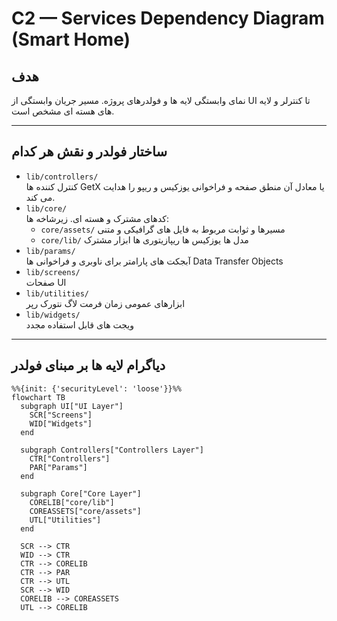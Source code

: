 # C2 — Services Dependency Diagram (Smart Home)

## هدف
نمای وابستگی لایه ها و فولدرهای پروژه. مسیر جریان وابستگی از UI تا کنترلر و لایه های هسته ای مشخص است.

---

## ساختار فولدر و نقش هر کدام
- `lib/controllers/`  
  کنترل کننده ها  GetX یا معادل آن  منطق صفحه و فراخوانی یوزکیس و ریپو را هدایت می کند.
- `lib/core/`  
  کدهای مشترک و هسته ای. زیرشاخه ها:
  - `core/assets/`  مسیرها و ثوابت مربوط به فایل های گرافیکی و متنی
  - `core/lib/`     مدل ها  یوزکیس ها  ریپازیتوری ها  ابزار مشترک
- `lib/params/`  
  آبجکت های پارامتر برای ناوبری و فراخوانی ها  Data Transfer Objects
- `lib/screens/`  
  صفحات UI
- `lib/utilities/`  
  ابزارهای عمومی  زمان  فرمت  لاگ  نتورک رپر
- `lib/widgets/`  
  ویجت های قابل استفاده مجدد

---

## دیاگرام لایه ها بر مبنای فولدر
```mermaid
%%{init: {'securityLevel': 'loose'}}%%
flowchart TB
  subgraph UI["UI Layer"]
    SCR["Screens"]
    WID["Widgets"]
  end

  subgraph Controllers["Controllers Layer"]
    CTR["Controllers"]
    PAR["Params"]
  end

  subgraph Core["Core Layer"]
    CORELIB["core/lib"]
    COREASSETS["core/assets"]
    UTL["Utilities"]
  end

  SCR --> CTR
  WID --> CTR
  CTR --> CORELIB
  CTR --> PAR
  CTR --> UTL
  SCR --> WID
  CORELIB --> COREASSETS
  UTL --> CORELIB
```
